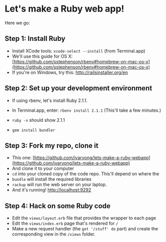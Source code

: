 # Let's make a Ruby web app!

Here we go:

## Step 1: Install Ruby

- Install XCode tools: ```xcode-select --install``` (from Terminal.app)
- We'll use this guide for OS X: [https://github.com/sstephenson/rbenv#homebrew-on-mac-os-x](https://github.com/sstephenson/rbenv#homebrew-on-mac-os-x)
- If you're on Windows, try this: http://railsinstaller.org/en

## Step 2: Set up your development environment
 
- If using rbenv, let's install Ruby 2.1.1. 
- In Terminal.app, enter: ```rbenv install 2.1.1``` (This'll take a few minutes.)

- ```ruby -v``` should show 2.1.1
- ```gem install bundler```

## Step 3: Fork my repo, clone it
 - This one: [https://github.com/ivarvong/lets-make-a-ruby-webapp](https://github.com/ivarvong/lets-make-a-ruby-webapp)
 - And clone it to your computer
 - ```cd``` into your cloned copy of the code repo. This'll depend on where the 
 - ```bundle``` will install the required libraries
 - ```rackup``` will run the web server on your laptop. 
 - And it's running! [http://localhost:9292](http://localhost:9292)

## Step 4: Hack on some Ruby code	
 - Edit the ```views/layout.erb``` file that provides the wrapper to each page
 - Edit the ```views/index.erb``` page that's rendered for ```/```
 - Make a new request handler (the ```get '/stuff' do``` part) and create the corresponding view in the ```/views``` folder.